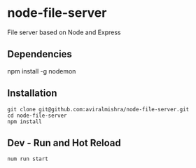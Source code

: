 # node-file-server

File server based on Node and Express

## Dependencies

  npm install -g nodemon

## Installation

    git clone git@github.com:aviralmishra/node-file-server.git
    cd node-file-server
    npm install

## Dev - Run and Hot Reload

    num run start
